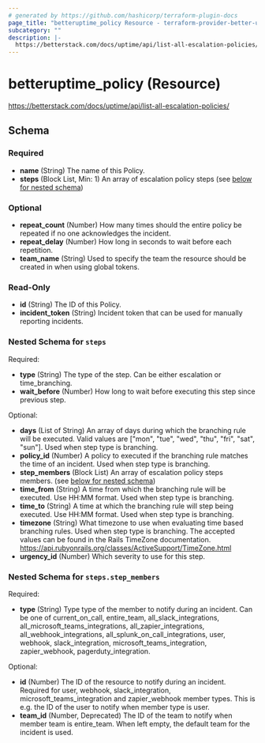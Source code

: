 ```yaml
---
# generated by https://github.com/hashicorp/terraform-plugin-docs
page_title: "betteruptime_policy Resource - terraform-provider-better-uptime"
subcategory: ""
description: |-
  https://betterstack.com/docs/uptime/api/list-all-escalation-policies/
---
```


# betteruptime_policy (Resource)

https://betterstack.com/docs/uptime/api/list-all-escalation-policies/



<!-- schema generated by tfplugindocs -->
## Schema

### Required

- **name** (String) The name of this Policy.
- **steps** (Block List, Min: 1) An array of escalation policy steps (see [below for nested schema](#nestedblock--steps))

### Optional

- **repeat_count** (Number) How many times should the entire policy be repeated if no one acknowledges the incident.
- **repeat_delay** (Number) How long in seconds to wait before each repetition.
- **team_name** (String) Used to specify the team the resource should be created in when using global tokens.

### Read-Only

- **id** (String) The ID of this Policy.
- **incident_token** (String) Incident token that can be used for manually reporting incidents.

<a id="nestedblock--steps"></a>
### Nested Schema for `steps`

Required:

- **type** (String) The type of the step. Can be either escalation or time_branching.
- **wait_before** (Number) How long to wait before executing this step since previous step.

Optional:

- **days** (List of String) An array of days during which the branching rule will be executed. Valid values are ["mon", "tue", "wed", "thu", "fri", "sat", "sun"]. Used when step type is branching.
- **policy_id** (Number) A policy to executed if the branching rule matches the time of an incident. Used when step type is branching.
- **step_members** (Block List) An array of escalation policy steps members. (see [below for nested schema](#nestedblock--steps--step_members))
- **time_from** (String) A time from which the branching rule will be executed. Use HH:MM format. Used when step type is branching.
- **time_to** (String) A time at which the branching rule will step being executed. Use HH:MM format. Used when step type is branching.
- **timezone** (String) What timezone to use when evaluating time based branching rules. Used when step type is branching. The accepted values can be found in the Rails TimeZone documentation. https://api.rubyonrails.org/classes/ActiveSupport/TimeZone.html
- **urgency_id** (Number) Which severity to use for this step.

<a id="nestedblock--steps--step_members"></a>
### Nested Schema for `steps.step_members`

Required:

- **type** (String) Type type of the member to notify during an incident. Can be one of current_on_call, entire_team, all_slack_integrations, all_microsoft_teams_integrations, all_zapier_integrations, all_webhook_integrations, all_splunk_on_call_integrations, user, webhook, slack_integration, microsoft_teams_integration, zapier_webhook, pagerduty_integration.

Optional:

- **id** (Number) The ID of the resource to notify during an incident. Required for user, webhook, slack_integration, microsoft_teams_integration and zapier_webhook member types. This is e.g. the ID of the user to notify when member type is user.
- **team_id** (Number, Deprecated) The ID of the team to notify when member team is entire_team. When left empty, the default team for the incident is used.


